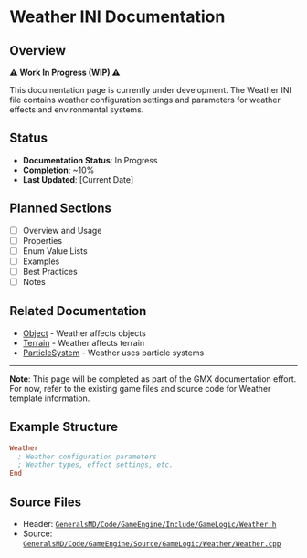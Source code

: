 # Weather INI Documentation

## Overview

**⚠️ Work In Progress (WIP) ⚠️**

This documentation page is currently under development. The Weather INI file contains weather configuration settings and parameters for weather effects and environmental systems.

## Status

- **Documentation Status**: In Progress
- **Completion**: ~10%
- **Last Updated**: [Current Date]

## Planned Sections

- [ ] Overview and Usage
- [ ] Properties
- [ ] Enum Value Lists
- [ ] Examples
- [ ] Best Practices
- [ ] Notes

## Related Documentation

- [Object](Object.md) - Weather affects objects
- [Terrain](Terrain.md) - Weather affects terrain
- [ParticleSystem](ParticleSystem.md) - Weather uses particle systems

---

**Note**: This page will be completed as part of the GMX documentation effort. For now, refer to the existing game files and source code for Weather template information.

## Example Structure

```ini
Weather
  ; Weather configuration parameters
  ; Weather types, effect settings, etc.
End
```

## Source Files

- Header: [`GeneralsMD/Code/GameEngine/Include/GameLogic/Weather.h`](../GeneralsMD/Code/GameEngine/Include/GameLogic/Weather.h)
- Source: [`GeneralsMD/Code/GameEngine/Source/GameLogic/Weather/Weather.cpp`](../GeneralsMD/Code/GameEngine/Source/GameLogic/Weather/Weather.cpp)
